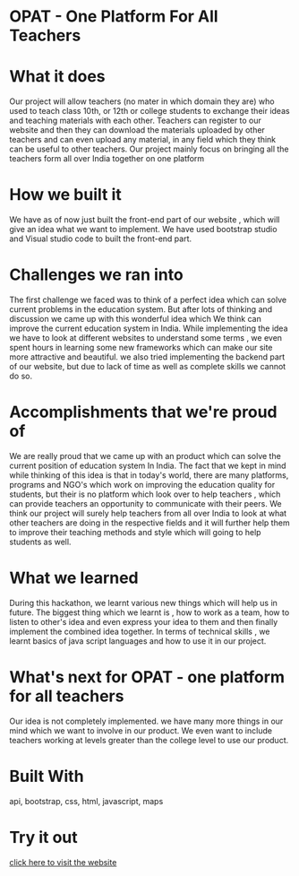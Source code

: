 # OPAT - One Platform For All Teachers

# What it does
Our project will allow teachers (no mater in which domain they are) who used to teach class 10th, or 12th or college students to exchange their ideas and teaching materials with each other. Teachers can register to our website and then they can download the materials uploaded by other teachers and can even upload any material, in any field which they think can be useful to other teachers. Our project mainly focus on bringing all the teachers form all over India together on one platform

# How we built it
We have as of now just built the front-end part of our website , which will give an idea what we want to implement. We have used bootstrap studio and Visual studio code to built the front-end part.

# Challenges we ran into
The first challenge we faced was to think of a perfect idea which can solve current problems in the education system. But after lots of thinking and discussion we came up with this wonderful idea which We think can improve the current education system in India. While implementing the idea we have to look at different websites to understand some terms , we even spent hours in learning some new frameworks which can make our site more attractive and beautiful. we also tried implementing the backend part of our website, but due to lack of time as well as complete skills we cannot do so.

# Accomplishments that we're proud of
We are really proud that we came up with an product which can solve the current position of education system In India. The fact that we kept in mind while thinking of this idea is that in today's world, there are many platforms, programs and NGO's which work on improving the education quality for students, but their is no platform which look over to help teachers , which can provide teachers an opportunity to communicate with their peers. We think our project will surely help teachers from all over India to look at what other teachers are doing in the respective fields and it will further help them to improve their teaching methods and style which will going to help students as well.

# What we learned
During this hackathon, we learnt various new things which will help us in future. The biggest thing which we learnt is , how to work as a team, how to listen to other's idea and even express your idea to them and then finally implement the combined idea together. In terms of technical skills , we learnt basics of java script languages and how to use it in our project.

# What's next for OPAT - one platform for all teachers
Our idea is not completely implemented. we have many more things in our mind which we want to involve in our product. We even want to include teachers working at levels greater than the college level to use our product.

# Built With
api, bootstrap, css, html, javascript, maps

# Try it out
[click here to visit the website](https://vasu-garg.github.io/OPAT/)
